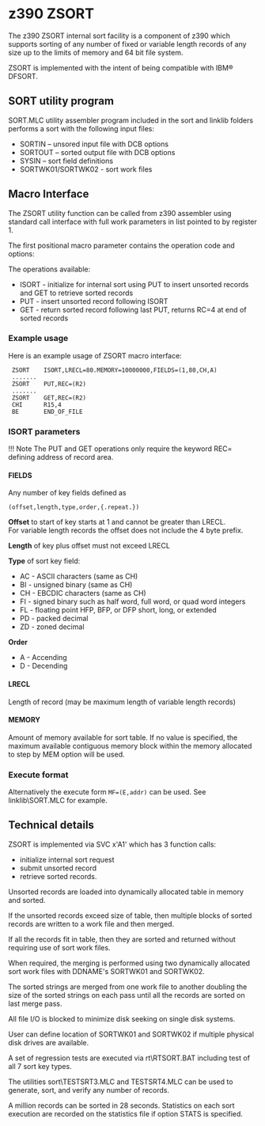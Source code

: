 # z390 ZSORT

The z390 ZSORT internal sort facility is a component of z390 which supports sorting of any number of fixed or variable length records of any size up to the limits of memory and 64 bit file system.

ZSORT is implemented with the intent of being compatible with IBM&reg; DFSORT.
## SORT utility program

SORT.MLC utility assembler program included in the sort and linklib folders performs a sort with the following input files:

* SORTIN – unsored input file with DCB options 
* SORTOUT – sorted output file with DCB options
* SYSIN – sort field definitions
* SORTWK01/SORTWK02 - sort work files

## Macro Interface

The ZSORT utility function can be called from z390 assembler using standard call interface with full work parameters in list pointed to by register 1.

The first positional macro parameter contains the operation code and options:  

The operations available:

* ISORT - initialize for internal sort using PUT to insert unsorted records and GET to retrieve sorted records
* PUT - insert unsorted record following ISORT
* GET - return sorted record following last PUT, returns RC=4 at end of sorted records

### Example usage

Here is an example usage of ZSORT macro interface:

     ZSORT    ISORT,LRECL=80.MEMORY=10000000,FIELDS=(1,80,CH,A)
     .......
     ZSORT    PUT,REC=(R2)
     .......
     ZSORT    GET,REC=(R2)
     CHI      R15,4
     BE       END_OF_FILE
     
### ISORT parameters

!!! Note
    The PUT and GET operations only require the keyword REC= defining address of record area.

#### FIELDS
Any number of key fields defined as 

    (offset,length,type,order,{.repeat.})

**Offset** to start of key starts at 1 and cannot be greater than LRECL.  
For variable length records the offset does not include the 4 byte prefix.

**Length** of key plus offset must not exceed LRECL

**Type** of sort key field:

* AC - ASCII characters (same as CH)
* BI - unsigned binary (same as CH)
* CH - EBCDIC characters (same as CH)
* FI - signed binary such as half word, full word, or quad word integers
* FL - floating point HFP, BFP, or DFP short, long, or extended
* PD - packed decimal
* ZD - zoned decimal

**Order**

* A - Accending
* D - Decending

#### LRECL

Length of record (may be maximum length of variable length records)

#### MEMORY

Amount of memory available for sort table.
If no value is specified, the maximum available contiguous memory block within the memory allocated to step by MEM option will be used.

### Execute format

Alternatively the execute form `MF=(E,addr)` can be used.  See linklib\SORT.MLC for example.

## Technical details

ZSORT is implemented via SVC x'A1' which has 3 function calls:

* initialize internal sort request
* submit unsorted record
* retrieve sorted records.

Unsorted records are loaded into dynamically allocated table in memory and sorted.

If the unsorted records exceed size of table, then multiple blocks of sorted records are written to a work file and then merged.

If all the records fit in table, then they are sorted and returned without requiring use of sort work files.

When required, the merging is performed using two dynamically allocated sort work files with DDNAME's SORTWK01 and SORTWK02. 

The sorted strings are merged from one work file to another doubling the size of the sorted strings on each pass until all the records are sorted on last merge pass.

All file I/O is blocked to minimize disk seeking on single disk systems.  

User can define location of SORTWK01 and SORTWK02 if multiple physical disk drives are available.

A set of regression tests are executed via rt\RTSORT.BAT including test of all 7 sort key types.

The utilities sort\TESTSRT3.MLC and TESTSRT4.MLC can be used to generate, sort, and verify any number of records.  

A million records can be sorted in 28 seconds.  Statistics on each sort execution are recorded on the statistics file if option STATS is specified.
